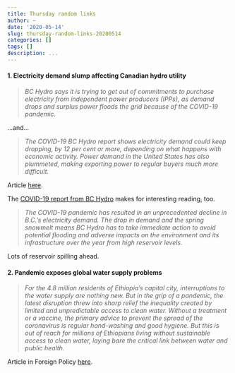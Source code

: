 ```yaml
---
title: Thursday random links
author: ~
date: '2020-05-14'
slug: thursday-random-links-20200514
categories: []
tags: []
description: ...
---
```


#### 1. Electricity demand slump affecting Canadian hydro utility

> *BC Hydro says it is trying to get out of commitments to purchase electricity from independent power producers (IPPs), as demand drops and surplus power floods the grid because of the COVID-19 pandemic.*

...and...

> *The COVID-19 BC Hydro report shows electricity demand could keep dropping, by 12 per cent or more, depending on what happens with economic activity. Power demand in the United States has also plummeted, making exporting power to regular buyers much more difficult.*

Article [here](https://www.citynews1130.com/2020/05/12/bc-hydro-contracts/).

The [COVID-19 report from BC Hydro](https://www.bchydro.com/content/dam/BCHydro/customer-portal/documents/news-and-features/BC%20Hydro%20Report_COVID19_DemandDilemma.pdf) makes for interesting reading, too.

> *The COVID-19 pandemic has resulted in an unprecedented decline in B.C.’s electricity demand. The drop in demand and the spring snowmelt means BC Hydro has to take immediate action to avoid potential flooding and adverse impacts on the environment and its infrastructure over the year from high reservoir levels.*

Lots of reservoir spilling ahead.


#### 2. Pandemic exposes global water supply problems

> *For the 4.8 million residents of Ethiopia’s capital city, interruptions to the water supply are nothing new. But in the grip of a pandemic, the latest disruption threw into sharp relief the inequality created by limited and unpredictable access to clean water. Without a treatment or a vaccine, the primary advice to prevent the spread of the coronavirus is regular hand-washing and good hygiene. But this is out of reach for millions of Ethiopians living without sustainable access to clean water, laying bare the critical link between water and public health.*

Article in Foreign Policy [here](https://foreignpolicy.com/2020/05/12/coronavirus-pandemic-global-water-crisis/).